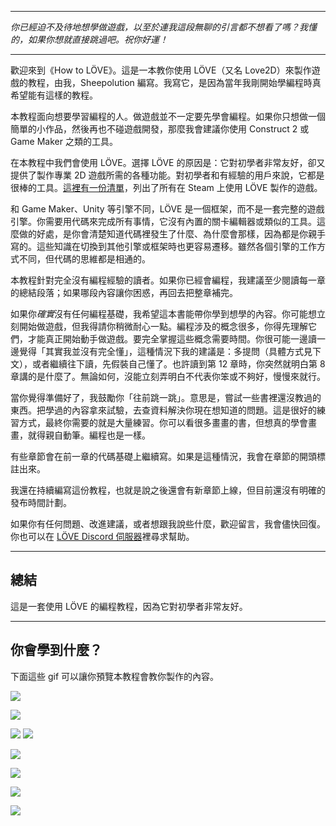 ___

*你已經迫不及待地想學做遊戲，以至於連我這段無聊的引言都不想看了嗎？我懂的，如果你想就直接跳過吧。祝你好運！*

___

歡迎來到《How to LÖVE》。這是一本教你使用 LÖVE（又名 Love2D）來製作遊戲的教程，由我，Sheepolution 編寫。我寫它，是因為當年我剛開始學編程時真希望能有這樣的教程。

本教程面向想要學習編程的人。做遊戲並不一定要先學會編程。如果你只想做一個簡單的小作品，然後再也不碰遊戲開發，那麼我會建議你使用 Construct 2 或 Game Maker 之類的工具。

在本教程中我們會使用 LÖVE。選擇 LÖVE 的原因是：它對初學者非常友好，卻又提供了製作專業 2D 遊戲所需的各種功能。對初學者和有經驗的用戶來說，它都是很棒的工具。[這裡有一份清單](https://store.steampowered.com/curator/44895761-Made-With-L%25C3%2596VE/)，列出了所有在 Steam 上使用 LÖVE 製作的遊戲。

和 Game Maker、Unity 等引擎不同，LÖVE 是一個框架，而不是一套完整的遊戲引擎。你需要用代碼來完成所有事情，它沒有內置的關卡編輯器或類似的工具。這麼做的好處，是你會清楚知道代碼裡發生了什麼、為什麼會那樣，因為都是你親手寫的。這些知識在切換到其他引擎或框架時也更容易遷移。雖然各個引擎的工作方式不同，但代碼的思維都是相通的。

本教程針對完全沒有編程經驗的讀者。如果你已經會編程，我建議至少閱讀每一章的總結段落；如果哪段內容讓你困惑，再回去把整章補完。

如果你*確實*沒有任何編程基礎，我希望這本書能帶你學到想學的內容。你可能想立刻開始做遊戲，但我得請你稍微耐心一點。編程涉及的概念很多，你得先理解它們，才能真正開始動手做遊戲。要完全掌握這些概念需要時間。你很可能一邊讀一邊覺得「其實我並沒有完全懂」，這種情況下我的建議是：多提問（具體方式見下文），或者繼續往下讀，先假裝自己懂了。也許讀到第 12 章時，你突然就明白第 8 章講的是什麼了。無論如何，沒能立刻弄明白不代表你笨或不夠好，慢慢來就行。

當你覺得準備好了，我鼓勵你「往前跳一跳」。意思是，嘗試一些書裡還沒教過的東西。把學過的內容拿來試驗，去查資料解決你現在想知道的問題。這是很好的練習方式，最終你需要的就是大量練習。你可以看很多畫畫的書，但想真的學會畫畫，就得親自動筆。編程也是一樣。

有些章節會在前一章的代碼基礎上繼續寫。如果是這種情況，我會在章節的開頭標註出來。

我還在持續編寫這份教程，也就是說之後還會有新章節上線，但目前還沒有明確的發布時間計劃。

如果你有任何問題、改進建議，或者想跟我說些什麼，歡迎留言，我會儘快回復。你也可以在 [LÖVE Discord 伺服器](https://discord.gg/MHtXaxQ)裡尋求幫助。

___

## 總結

這是一套使用 LÖVE 的編程教程，因為它對初學者非常友好。

___

## 你會學到什麼？

下面這些 gif 可以讓你預覽本教程會教你製作的內容。

![](/images/book/14/demo.gif)

![](/images/book/16/following_circle_distance.gif)

![](/images/book/17/jump_help.png) ![](/images/book/17/jump.gif)

![](/images/book/18/tile-move-2.gif)

![](/images/book/22/splitscreen.gif)

![](/images/book/23/box_wall_good.gif)

![](/images/book/24/jumping.gif)

